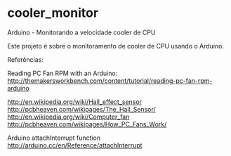 # cooler_monitor
Arduino - Monitorando a velocidade cooler de CPU

Este projeto é sobre o monitoramento de cooler de CPU usando o Arduino.

Referências:

Reading PC Fan RPM with an Arduino: http://themakersworkbench.com/content/tutorial/reading-pc-fan-rpm-arduino

http://en.wikipedia.org/wiki/Hall_effect_sensor
http://pcbheaven.com/wikipages/The_Hall_Sensor/  
http://en.wikipedia.org/wiki/Computer_fan
http://pcbheaven.com/wikipages/How_PC_Fans_Work/

Arduino attachInterrupt function
http://arduino.cc/en/Reference/attachInterrupt



